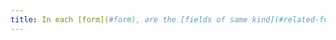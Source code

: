 ```yaml
---
title: In each [form](#form), are the [fields of same kind](#related-form-controls) grouped together, if necessary?
---
```

